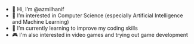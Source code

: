 - 👋 Hi, I’m @azmilhanif
- 👀 I’m interested in Computer Science (especially Artificial Intelligence and Machine Learning)
- 🌱 I’m currently learning to improve my coding skills
- 🎮 I'm also interested in video games and trying out game development

<!---
azmilhanif/azmilhanif is a ✨ special ✨ repository because its `README.md` (this file) appears on your GitHub profile.
You can click the Preview link to take a look at your changes.
--->
